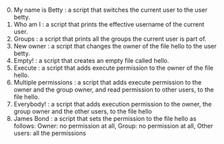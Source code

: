 0. My name is Betty         : a script that switches the current user to the user betty.
1. Who am I                 : a script that prints the effective username of the current user.
2. Groups                   : a script that prints all the groups the current user is part of.
3. New owner                : a script that changes the owner of the file hello to the user betty.
4. Empty!                   : a script that creates an empty file called hello.
5. Execute                  : a script that adds execute permission to the owner of the file hello.
6. Multiple permissions     : a script that adds execute permission to the owner and the group owner, and read permission to other users, to the file hello.
7. Everybody!               : a script that adds execution permission to the owner, the group owner and the other users, to the file hello
8. James Bond               : a script that sets the permission to the file hello as follows: Owner: no permission at all, Group: no permission at all, Other users: all the permissions
